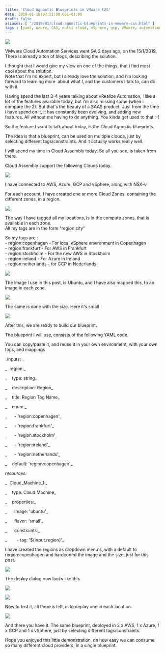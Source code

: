 ```yaml
---
title: 'Cloud Agnostic Blueprints in VMware CAS'
date: 2019-01-18T07:51:00.001+01:00
draft: false
aliases: [ "/2019/01/cloud-agnostic-blueprints-in-vmware-cas.html" ]
tags : [yaml, Azure, CAS, multi cloud, vSphere, gcp, VMware, automation, AWS, Cloud]
---
```


[![](https://i.pinimg.com/originals/48/d3/26/48d326ab0636b4902d16f0a216385380.jpg)](https://i.pinimg.com/originals/48/d3/26/48d326ab0636b4902d16f0a216385380.jpg)

VMware Cloud Automation Services went GA 2 days ago, on the 15/1/2019.  
There is already a ton of blogs, describing the solution.  
  
I thought that I would give my view on one of the things, that i find most cool about the solution.  
Note that i'm no expert, but I already love the solution, and i'm looking forward to learning more  about what I, and the customers I talk to, can do with it.  
  
Having spend the last 3-4 years talking about vRealize Automation, I like a lot of the features available today, but i'm also missing some (when i compare the 2). But that's the beauty of a SAAS product. Just from the time i have spend on it, it has constantly been evolving, and adding new features. All without me having to do anything. You kinda get used to that :-)  
  
So the feature I want to talk about today, is the Cloud Agnostic blueprints.  
  
The idea is that a blueprint, can be used on multiple clouds, just by selecting different tags/constraints. And it actually works really well.  
  
I will spend my time in Cloud Assembly today. So all you see, is taken from there.  
  
Cloud Assembly support the following Clouds today.  

[![](https://2.bp.blogspot.com/-NIPov-0VhiA/XEDbF-D36AI/AAAAAAABnuY/pub5k8aKoKggHl-C4oLYmWgeu62c-KrFwCLcBGAs/s640/Sk%25C3%25A6rmbillede%2B2019-01-17%2Bkl.%2B20.43.11.jpg)](https://2.bp.blogspot.com/-NIPov-0VhiA/XEDbF-D36AI/AAAAAAABnuY/pub5k8aKoKggHl-C4oLYmWgeu62c-KrFwCLcBGAs/s1600/Sk%25C3%25A6rmbillede%2B2019-01-17%2Bkl.%2B20.43.11.jpg)

  
I have connected to AWS, Azure, GCP and vSphere, along with NSX-v  
  
For each account, I have created one or more Cloud Zones, containing the different zones, in a region.  

[![](https://3.bp.blogspot.com/-SAGsSgPW51A/XEDbyBkcStI/AAAAAAABnug/RthqJ6UY9JksYANYyI5HIFeEl9Q_yv4NwCLcBGAs/s640/Sk%25C3%25A6rmbillede%2B2019-01-17%2Bkl.%2B20.45.25.jpg)](https://3.bp.blogspot.com/-SAGsSgPW51A/XEDbyBkcStI/AAAAAAABnug/RthqJ6UY9JksYANYyI5HIFeEl9Q_yv4NwCLcBGAs/s1600/Sk%25C3%25A6rmbillede%2B2019-01-17%2Bkl.%2B20.45.25.jpg)

  
The way I have tagged all my locations, is in the compute zones, that is available in each zone.  
All my tags are in the form "region:city"  
  
So my tags are :  
\- region:copenhagen - For local vSphere environment in Copenhagen  
\- region:frankfurt - For AWS in Frankfurt  
\- region:stockholm - For the new AWS in Stockholm  
\- region:ireland - For Azure in Ireland  
\- region:netherlands - for GCP in Nederlands  

[![](https://3.bp.blogspot.com/-_ibxkbQm00o/XEDcZLUgSNI/AAAAAAABnuw/w5a_Gb0cPYUEZuQJ3EQjmI01hf6hcdkqQCLcBGAs/s640/Sk%25C3%25A6rmbillede%2B2019-01-17%2Bkl.%2B20.47.55.jpg)](https://3.bp.blogspot.com/-_ibxkbQm00o/XEDcZLUgSNI/AAAAAAABnuw/w5a_Gb0cPYUEZuQJ3EQjmI01hf6hcdkqQCLcBGAs/s1600/Sk%25C3%25A6rmbillede%2B2019-01-17%2Bkl.%2B20.47.55.jpg)

  

The image I use in this post, is Ubuntu, and I have also mapped this, to an image in each zone.

[![](https://1.bp.blogspot.com/-ZhieVcg8O38/XEDc3oFEE3I/AAAAAAABnu4/qsuRgNF9AzM1AoSrYrfK6dYVk3046C52QCLcBGAs/s640/Sk%25C3%25A6rmbillede%2B2019-01-17%2Bkl.%2B20.51.46.jpg)](https://1.bp.blogspot.com/-ZhieVcg8O38/XEDc3oFEE3I/AAAAAAABnu4/qsuRgNF9AzM1AoSrYrfK6dYVk3046C52QCLcBGAs/s1600/Sk%25C3%25A6rmbillede%2B2019-01-17%2Bkl.%2B20.51.46.jpg)

  
The same is done with the size. Here it's small  

[![](https://2.bp.blogspot.com/-oI_Nd36grjU/XEDdTbXXfMI/AAAAAAABnvA/sw06pEx82uUnib0cBpahuLJsb1djd--UACLcBGAs/s640/Sk%25C3%25A6rmbillede%2B2019-01-17%2Bkl.%2B20.53.08.jpg)](https://2.bp.blogspot.com/-oI_Nd36grjU/XEDdTbXXfMI/AAAAAAABnvA/sw06pEx82uUnib0cBpahuLJsb1djd--UACLcBGAs/s1600/Sk%25C3%25A6rmbillede%2B2019-01-17%2Bkl.%2B20.53.08.jpg)

  

After this, we are ready to build our blueprint.

  

The blueprint I will use, consists of the following YAML code.

You can copy/paste it, and reuse it in your own environment, with your own tags, and mappings. 

  

_inputs: _

_  region:_

_    type: string_

_    description: Region_

_    title: Region Tag Name_

_    enum:_

_      - 'region:copenhagen'_

_      - 'region:frankfurt'_

_      - 'region:stockholm'_

_      - 'region:ireland'_

_      - 'region:netherlands'_

_    default: 'region:copenhagen'_

_resources:_

_  Cloud\_Machine\_1:_

_    type: Cloud.Machine_

_    properties:_

_      image: 'ubuntu'_

_      flavor: 'small'_

_      constraints:_

_        - tag: '${input.region}'_

I have created the regions as dropdown menu's, with a default to region:copenhagen and hardcoded the image and the size, just for this post.

[![](https://3.bp.blogspot.com/-qYTypMN9YwE/XEDs_iGPSXI/AAAAAAABnvQ/7fIcTEqjfLEJg1_EYyJSteIdEWU1Ts1wgCLcBGAs/s640/Sk%25C3%25A6rmbillede%2B2019-01-17%2Bkl.%2B22.00.29.jpg)](https://3.bp.blogspot.com/-qYTypMN9YwE/XEDs_iGPSXI/AAAAAAABnvQ/7fIcTEqjfLEJg1_EYyJSteIdEWU1Ts1wgCLcBGAs/s1600/Sk%25C3%25A6rmbillede%2B2019-01-17%2Bkl.%2B22.00.29.jpg)

  

The deploy dialog now looks like this

[![](https://1.bp.blogspot.com/-ns010OzALlI/XEF0xe4h_oI/AAAAAAABnwI/JpKftI8vO6YW4IbGEbJRKzl1I_tVLwIAQCLcBGAs/s640/Sk%25C3%25A6rmbillede%2B2019-01-18%2Bkl.%2B07.39.48.jpg)](https://1.bp.blogspot.com/-ns010OzALlI/XEF0xe4h_oI/AAAAAAABnwI/JpKftI8vO6YW4IbGEbJRKzl1I_tVLwIAQCLcBGAs/s1600/Sk%25C3%25A6rmbillede%2B2019-01-18%2Bkl.%2B07.39.48.jpg)

[![](https://2.bp.blogspot.com/-qfOMLioI2Ns/XEF06JtOp5I/AAAAAAABnwM/cewVNRSR5fAbgobL51uetkCChk5SgfQAwCLcBGAs/s640/Sk%25C3%25A6rmbillede%2B2019-01-18%2Bkl.%2B07.40.28.jpg)](https://2.bp.blogspot.com/-qfOMLioI2Ns/XEF06JtOp5I/AAAAAAABnwM/cewVNRSR5fAbgobL51uetkCChk5SgfQAwCLcBGAs/s1600/Sk%25C3%25A6rmbillede%2B2019-01-18%2Bkl.%2B07.40.28.jpg)

  

Now to test it, all there is left, is to deploy one in each location.

[![](https://3.bp.blogspot.com/-Om0WHShZDpU/XEDtp0RcY0I/AAAAAAABnvc/W1yB2fBvFd4EYSeV85S1hUchGIYBzeNcQCLcBGAs/s640/Billede1.png)](https://3.bp.blogspot.com/-Om0WHShZDpU/XEDtp0RcY0I/AAAAAAABnvc/W1yB2fBvFd4EYSeV85S1hUchGIYBzeNcQCLcBGAs/s1600/Billede1.png)

  

And there you have it. The same blueprint, deployed in 2 x AWS, 1 x Azure, 1 x GCP and 1 x vSphere, just by selecting different tags/constraints.

  

Hope you enjoyed this little demonstration, on how easy we can consume so many different cloud providers, in a single blueprint.